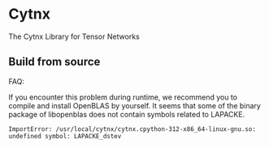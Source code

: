 # Cytnx

The Cytnx Library for Tensor Networks

## Build from source

FAQ:

If you encounter this problem during runtime, we recommend you to compile and install OpenBLAS by yourself. It seems that some of the binary package of libopenblas does not contain symbols related to LAPACKE.

```shell
ImportError: /usr/local/cytnx/cytnx.cpython-312-x86_64-linux-gnu.so: undefined symbol: LAPACKE_dstev
```
